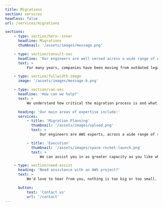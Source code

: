 ```yaml
---
title: Migrations
section: services
headless: false
url: /services/migrations

sections:
    - type: section/hero--inner
      headline: Migrations
      thumbnail: '/assets/images/message.png'

    - type: section/consult-sec
      headline: 'Our engineers are well versed across a wide range of AWS services and can assist you in migrating workloads & data of any size to AWS.'
      text: >
          For many years, companies have been moving from outdated legacy infrastructures to the cloud, in order to make use of highly available and resilient infrastructure and cut out the need to procure costly physical assets. Cloud technologies allow businesses to respond quickly to new opportunities, innovate and deliver for their customers rapidly, and ultimately be more competitive.

    - type: section/fullwidth-image
      image: '/assets/images/message-b.png'

    - type: section/can-sec
      headline: 'How can we help?'
      text: >
          We understand how critical the migration process is and what is required in order for success. Whether it’s a lift and shift, a data migration, or a complete re-architecting/modernisation project, we have the skills on hand to help you pull it off

      heading: 'Our main areas of expertise include:'
      services:
          - title: 'Migration Planning'
            thumbnail: '/assets/images/upload.png'
            text: >
                Our engineers are AWS experts, across a wide range of services and architectural patterns. We can work with your teams to review or build out a comprehensive migration plan and architecture proposal, ensuring adherence to AWS best practices. We have extensive experience working with the AWS Well Architected Framework, which provides a fantastic mechanism for prompting robust conversations and visibility into decisions made, as well as any risks identified.

          - title: 'Execution'
            thumbnail: '/assets/images/space-rocket-launch.png'
            text: >
                We can assist you in as greater capacity as you like when it comes to executing the migration plan. From consultative guidance to hands on building of the AWS infrastructure, our engineers are ready to help you achieve your goals. Using our skills with infrastructure as code and infrastructure deployment pipelines, we can work with your teams to turn the architectural plans into real world infrastructure with enterprise grade automation and processes to support it.

    - type: section/need-assist
      heading: 'Need assistance with an AWS project?'
      text: >
          We'd love to hear from you, nothing is too big or too small.

      button:
          text: 'Contact us'
          url: '/contact'
---
```

